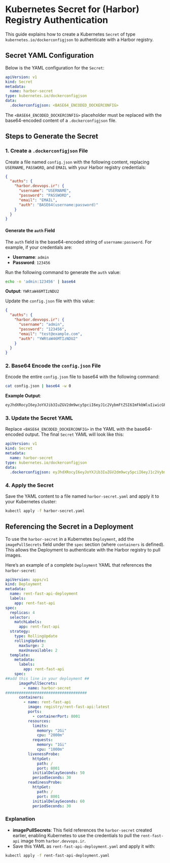 # Kubernetes Secret for (Harbor) Registry Authentication

This guide explains how to create a Kubernetes `Secret` of type `kubernetes.io/dockerconfigjson` to authenticate with a Harbor registry.

## Secret YAML Configuration

Below is the YAML configuration for the `Secret`:

```yaml
apiVersion: v1
kind: Secret
metadata:
  name: harbor-secret
type: kubernetes.io/dockerconfigjson
data:
  .dockerconfigjson: <BASE64_ENCODED_DOCKERCONFIG>
```

The `<BASE64_ENCODED_DOCKERCONFIG>` placeholder must be replaced with the base64-encoded content of a `.dockerconfigjson` file.

## Steps to Generate the Secret

### 1. Create a `.dockerconfigjson` File

Create a file named `config.json` with the following content, replacing `USERNAME`, `PASSWORD`, and `EMAIL` with your Harbor registry credentials:

```json
{
  "auths": {
    "harbor.devvops.ir": {
      "username": "USERNAME",
      "password": "PASSWORD",
      "email": "EMAIL",
      "auth": "BASE64(username:password)"
    }
  }
}
```

#### Generate the `auth` Field

The `auth` field is the base64-encoded string of `username:password`. For example, if your credentials are:

- **Username**: `admin`
- **Password**: `123456`

Run the following command to generate the `auth` value:

```bash
echo -n 'admin:123456' | base64
```

**Output**: `YWRtaW46MTIzNDU2`

Update the `config.json` file with this value:

```json
{
  "auths": {
    "harbor.devvops.ir": {
      "username": "admin",
      "password": "123456",
      "email": "test@example.com",
      "auth": "YWRtaW46MTIzNDU2"
    }
  }
}
```

### 2. Base64 Encode the `config.json` File

Encode the entire `config.json` file to base64 with the following command:

```bash
cat config.json | base64 -w 0
```

**Example Output**:

```bash
eyJhdXRocyI6eyJoYXJib3IuZGV2dm9wcy5pciI6eyJ1c2VybmFtZSI6ImFkbWluIiwicGFzc3dvcmQiOiIxMjM0NTYiLCJlbWFpbCI6InRlc3RAZXhhbXBsZS5jb20iLCJhdXRoIjoiWVdSbGFXTjZNVEl6TlRJek5EVT0ifX19
```

### 3. Update the Secret YAML

Replace `<BASE64_ENCODED_DOCKERCONFIG>` in the YAML with the base64-encoded output. The final `Secret` YAML will look like this:

```yaml
apiVersion: v1
kind: Secret
metadata:
  name: harbor-secret
type: kubernetes.io/dockerconfigjson
data:
  .dockerconfigjson: eyJhdXRocyI6eyJoYXJib3IuZGV2dm9wcy5pciI6eyJ1c2VybmFtZSI6ImFkbWluIiwicGFzc3dvcmQiOiIxMjM0NTYiLCJlbWFpbCI6InRlc3RAZXhhbXBsZS5jb20iLCJhdXRoIjoiWVdSbGFXTjZNVEl6TlRJek5EVT0ifX19
```

### 4. Apply the Secret

Save the YAML content to a file named `harbor-secret.yaml` and apply it to your Kubernetes cluster:

```bash
kubectl apply -f harbor-secret.yaml
```

## Referencing the Secret in a Deployment

To use the `harbor-secret` in a Kubernetes `Deployment`, add the `imagePullSecrets` field under the `spec` section (where `containers` is defined). This allows the Deployment to authenticate with the Harbor registry to pull images.

Here’s an example of a complete `Deployment` YAML that references the `harbor-secret`:

```yaml
apiVersion: apps/v1
kind: Deployment
metadata:
  name: rent-fast-api-deployment
  labels:
    app: rent-fast-api
spec:
  replicas: 4
  selector:
    matchLabels:
      app: rent-fast-api
  strategy:
    type: RollingUpdate
    rollingUpdate:
      maxSurge: 2
      maxUnavailable: 2
  template:
    metadata:
      labels:
        app: rent-fast-api
    spec:
##add this line in your deployment ##
      imagePullSecrets:
        - name: harbor-secret
####################################
      containers:
        - name: rent-fast-api
          image: registry/rent-fast-api:latest
          ports:
            - containerPort: 8001
          resources:
            limits:
              memory: "2Gi"
              cpu: "2000m"
            requests:
              memory: "1Gi"
              cpu: "1000m"
          livenessProbe:
            httpGet:
              path: /
              port: 8001
            initialDelaySeconds: 50
            periodSeconds: 30
          readinessProbe:
            httpGet:
              path: /
              port: 8001
            initialDelaySeconds: 60
            periodSeconds: 30
```

### Explanation

- **imagePullSecrets**: This field references the `harbor-secret` created earlier, enabling Kubernetes to use the credentials to pull the `rent-fast-api` image from `harbor.devvops.ir`.
- Save this YAML as `rent-fast-api-deployment.yaml` and apply it with:

```bash
kubectl apply -f rent-fast-api-deployment.yaml
```
